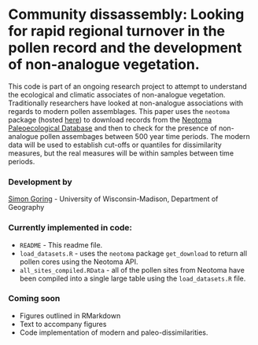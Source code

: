 Community dissassembly: Looking for rapid regional turnover in the pollen record and the development of non-analogue vegetation.
========

This code is part of an ongoing research project to attempt to understand the ecological and climatic associates of non-analogue vegetation.  Traditionally researchers have looked at non-analogue associations with regards to modern pollen assemblages.  This paper uses the `neotoma` package (hosted [here](https://github.com/ropensci/neotoma)) to download records from the [Neotoma Paleoecological Database](http://www.neotomadb.org/) and then to check for the presence of non-analogue pollen assembages between 500 year time periods.  The modern data will be used to establish cut-offs or quantiles for dissimilarity measures, but the real measures will be within samples between time periods.

### Development by
[Simon Goring](http://downwithtime.wordpress.com) - University of Wisconsin-Madison, Department of Geography

### Currently implemented in code:
+ `README` - This readme file.
+ `load_datasets.R` - uses the `neotoma` package `get_download` to return all pollen cores using the Neotoma API.
+ `all_sites_compiled.RData` - all of the pollen sites from Neotoma have been compiled into a single large table using the `load_datasets.R` file.


### Coming soon
+ Figures outlined in RMarkdown
+ Text to accompany figures
+ Code implementation of modern and paleo-dissimilarities.